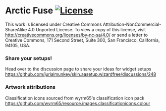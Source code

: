 
# Arctic Fuse [![License](https://img.shields.io/badge/license-CC--NC--SA%204.0-green)](http://creativecommons.org/licenses/by-nc-sa/4.0/)

This work is licensed under Creative Commons Attribution-NonCommercial-ShareAlike 4.0 Unported License. To view a copy of this license, visit http://creativecommons.org/licenses/by-nc-sa/4.0/
or send a letter to Creative Commons, 171 Second Street, Suite 300, San Francisco, California, 94105, USA.

### Share your setups!

Head over to the discussion page to share your ideas for widget setups https://github.com/jurialmunkey/skin.aasetup.wizardfree/discussions/248


### Artwork attributions

Classification icons sourced from wyrm65's classification icon pack
https://github.com/wyrm65/resource.images.classificationicons.colour
